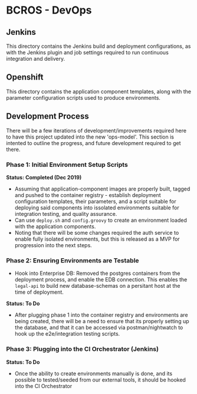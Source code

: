 # BCROS - DevOps

## Jenkins

This directory contains the Jenkins build and deployment configurations, as with the Jenkins plugin and job settings required to run continuous integration and delivery.

## Openshift

This directory contains the application component templates, along with the parameter configuration scripts used to produce environments.

## Development Process

There will be a few iterations of development/improvements required here to have this project updated into the new 'ops-model'. This section is intented to outline the progress, and future development required to get there.

### Phase 1: Initial Environment Setup Scripts

__Status: Completed (Dec 2019)__

- Assuming that application-component images are properly built, tagged and pushed to the container registry - establish deployment configuration templates, their parameters, and a script suitable for deploying said components into issolated environments suitable for integration testing, and quality assurance.
- Can use `deploy.sh` and `config.groovy` to create an environment loaded with the application components.
- Noting that there will be some changes required the auth service to enable fully isolated environments, but this is released as a MVP for progression into the next steps.

### Phase 2: Ensuring Environments are Testable

- Hook into Enterprise DB:  Removed the postgres containers from the deployment process, and enable the EDB connection. This enables the `legal-api` to build new database-schemas on a persitant host at the time of deployment.

__Status: To Do__

- After plugging phase 1 into the container registry and environments are being created, there will be a need to ensure that its properly setting up the database, and that it can be accessed via postman/nightwatch to hook up the e2e/integration testing scripts.

### Phase 3: Plugging into the CI Orchestrator (Jenkins)

__Status: To Do__

- Once the ability to create environments manually is done, and its possible to tested/seeded from our external tools, it should be hooked into the CI Orchestrator

